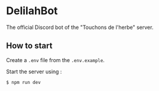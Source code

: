 
# DelilahBot

The official Discord bot of the "Touchons de l'herbe" server.

## How to start

Create a `.env` file from the `.env.example`.

Start the server using :
```bash
$ npm run dev
```